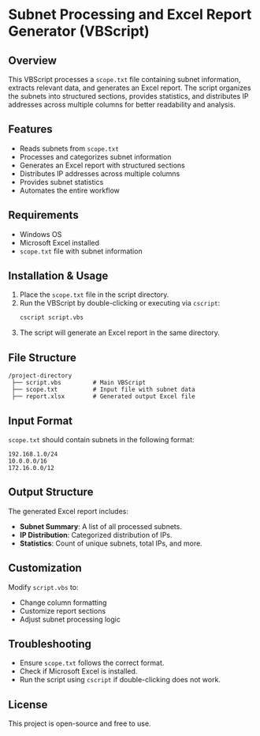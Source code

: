 # Subnet Processing and Excel Report Generator (VBScript)

## Overview
This VBScript processes a `scope.txt` file containing subnet information, extracts relevant data, and generates an Excel report. The script organizes the subnets into structured sections, provides statistics, and distributes IP addresses across multiple columns for better readability and analysis.

## Features
- Reads subnets from `scope.txt`
- Processes and categorizes subnet information
- Generates an Excel report with structured sections
- Distributes IP addresses across multiple columns
- Provides subnet statistics
- Automates the entire workflow

## Requirements
- Windows OS
- Microsoft Excel installed
- `scope.txt` file with subnet information

## Installation & Usage
1. Place the `scope.txt` file in the script directory.
2. Run the VBScript by double-clicking or executing via `cscript`:
   ```sh
   cscript script.vbs
   ```
3. The script will generate an Excel report in the same directory.

## File Structure
```
/project-directory
 ├── script.vbs         # Main VBScript
 ├── scope.txt          # Input file with subnet data
 ├── report.xlsx        # Generated output Excel file
```

## Input Format
`scope.txt` should contain subnets in the following format:
```
192.168.1.0/24
10.0.0.0/16
172.16.0.0/12
```

## Output Structure
The generated Excel report includes:
- **Subnet Summary**: A list of all processed subnets.
- **IP Distribution**: Categorized distribution of IPs.
- **Statistics**: Count of unique subnets, total IPs, and more.

## Customization
Modify `script.vbs` to:
- Change column formatting
- Customize report sections
- Adjust subnet processing logic

## Troubleshooting
- Ensure `scope.txt` follows the correct format.
- Check if Microsoft Excel is installed.
- Run the script using `cscript` if double-clicking does not work.

## License
This project is open-source and free to use.
